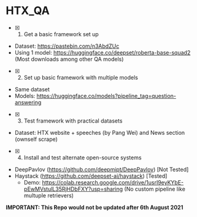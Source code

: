 # HTX_QA

- [x] 1) Get a basic framework set up
- Dataset: https://pastebin.com/n3AbdZUc
- Using 1 model: https://huggingface.co/deepset/roberta-base-squad2 (Most downloads among other QA models)  
- [x] 2) Set up basic framework with multiple models
- Same dataset
- Models: https://huggingface.co/models?pipeline_tag=question-answering
- [x] 3) Test framework with practical datasets
- Dataset: HTX website + speeches (by Pang Wei) and News section (ownself scrape)
- [x] 4) Install and test alternate open-source systems
- DeepPavlov (https://github.com/deepmipt/DeepPavlov)  [Not Tested]
- Haystack (https://github.com/deepset-ai/haystack) [Tested]
    - Demo: https://colab.research.google.com/drive/1usrI9eyKYbE-pEwMVstulL35RjHDbFXY?usp=sharing (No custom pipeline like multuple retrievers)


**IMPORTANT: This Repo would not be updated after 6th August 2021**